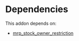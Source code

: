 # Dependencies

This addon depends on:

- [mrp_stock_owner_restriction](https://github.com/bringout/oca-mrp)
